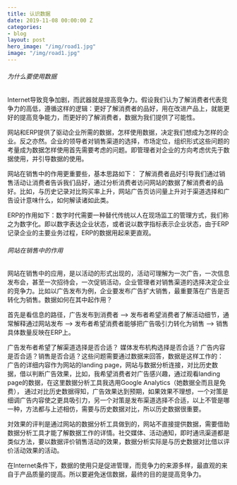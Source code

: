 ```yaml
---
title: 认识数据
date: 2019-11-08 00:00:00 Z
categories:
- blog
layout: post
hero_image: "/img/road1.jpg"
image: "/img/road1.jpg"
---
```


###### 为什么要使用数据

Internet导致竞争加剧，而武器就是提高竞争力。假设我们认为了解消费者代表竞争力的高低，遵循这样的逻辑：更好了解消费者的品好，用在改进产品上，就能更好的提高竞争能力，而更好的了解消费者，数据为我们提供了可能性。

网站和ERP提供了驱动企业所需的数据，怎样使用数据，决定我们想成为怎样的企业。反之亦然。企业的领导者对销售渠道的选择，市场定位，组织形式这些问题的考量成为数据怎样使用首先需要考虑的问题。即管理者对企业的方向考虑优先于数据使用，并引导数据的使用。

网站在销售中的作用更重要些，基本思路如下： 了解消费者品好引导我们通过销售活动让消费者告诉我们品好，通过分析消费者访问网站的数据了解消费者的品好。比如，与历史记录对比购买率上升，网站广告页访问量上升对于渠道选择和广告设计意味什么，如何解读诸如此类。

ERP的作用如下：数字时代需要一种替代传统以人在现场监工的管理方式，我们称之为数字化。即以数字表达企业状态，或者说以数字指标表示企业状态，由于ERP记录企业的主要业务过程，ERP的数据用起来更直观。

###### 网站在销售中的作用

网站在销售中的应用，是以活动的形式出现的，活动可理解为一次广告，一次信息发布会，甚至一次招待会，一次促销活动，企业管理者对销售渠道的选择决定企业的竞争力。比如以广告发布为例，企业要发布广告扩大销售，最重要落在广告是否转化为销售。数据如何在其中起作用？

首先是看信息的路径，广告发布到消费者 --> 发布者希望消费者了解活动细节，通常解释通过网站发布 --> 发布者希望消费者能够把广告吸引力转化为销售 --> 销售具体数量反映在ERP上。

广告发布者希望了解渠道选择是否合适？ 媒体发布机构选择是否合适？广告内容是否合适？销售是否合适？这些问题需要通过数据来回答，数据是这样工作的： 广告的详细内容作为网站的landing page，网站与数据分析连接，对比历史数据，借以判断广告效果，比如，我希望消费者対广告感兴趣，通过观看landing page的数据，在这里数据分析工具我选用Google Analytics（她数据全而且是免费）， 通过对比历史数据得知，广告效果达到预期，如果效果不理想，一个对策是细调广告内容使之更具吸引力，另一个对策是发布渠道选择不合适，以上不管是哪一种，方法都与上述相仿，需要与历史数据对比，所以历史数据很重要。

対效果的评判是通过网站的数据分析工具做到的，网站不直接提供数据，需要借助数据分析工具才能了解数据工作的详情。社交媒体、活动通知，即时通讯渠道都是类似方法，要以数据评价销售活动的效果，数据分析实际是与历史数据对比借以评价活动效果的活动。

在Internet条件下，数据的使用只是促进管理，而竞争力的来源多样，最直观的来自于产品质量的提高。所以要避免迷信数据，最终的目的是提高竞争力。
